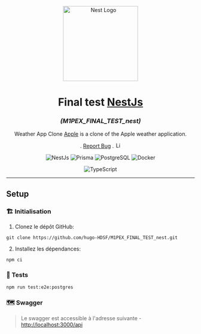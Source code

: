 <p align="center">
  <a><img src="https://nestjs.com/img/logo-small.svg" width="200" alt="Nest Logo" /></a>
</p>

[circleci-image]: https://img.shields.io/circleci/build/github/nestjs/nest/master?token=abc123def456
[circleci-url]: https://circleci.com/gh/nestjs/nest

<h1 align="center">Final test <a href="https://nestjs.com/">NestJs</a></h1>
<h3 align="center"><i>(M1PEX_FINAL_TEST_nest)</i></h3>

<p align="center">

</p>

<p align="center">
  <p align="center">
      Weather App Clone <a href="www.apple.com">Apple</a> is a clone of the Apple weather application.
</p> 
    <p align="center">.
        <a href="https://github.com/hugo-HDSF/M1PEX_FINAL_TEST_nest/issues">Report Bug</a>
        .
        <img src="https://img.shields.io/github/license/ucan-lab/docker-laravel" alt="License" height="15">
    </p>
</p>

<div align="center">

![NestJs](https://img.shields.io/badge/-NestJs_10.3-E0234E?logo=nestjs&logoColor=white)
![Prisma](https://img.shields.io/badge/-Prisma_5.14-2D3748?logo=prisma&logoColor=white)
![PostgreSQL](https://img.shields.io/badge/-PostgreSQL_16.3-336791?logo=postgresql&logoColor=white)
![Docker](https://img.shields.io/badge/-Docker_25.0-2496ED?logo=docker&logoColor=white)
</div>

<div align="center">

![TypeScript](https://img.shields.io/badge/-TypeScript_5.1-3178C6?logo=typescript&logoColor=white)
</div>

-----

## Setup

### 🏗️ Initialisation
1. Clonez le dépôt GitHub:
```Shell
git clone https://github.com/hugo-HDSF/M1PEX_FINAL_TEST_nest.git
```

2. Installez les dépendances:
```Shell
npm ci
```

### 🧪 Tests
```Shell
npm run test:e2e:postgres
```

### 🗺️ Swagger 

> Le swagger est accessible à l'adresse suivante - [http://localhost:3000/api](http://localhost:3000/api)
